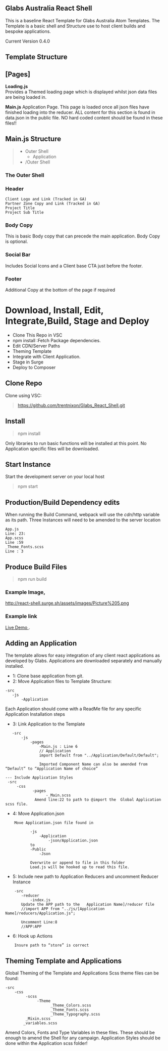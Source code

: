 ## Glabs Australia React Shell

This is a baseline React Template for Glabs Australia Atom Templates.
The Template is a basic shell and Structure use to host client builds and bespoke applications.

Current Version 0.4.0

## Template Structure

## [Pages]
**Loading.js**  
Provides a Themed loading page which is displayed whilst json data files are being loaded in.


**Main.js**
Application Page. 
This page is loaded once all json files have finished loading into the reducer.
ALL content for this section is found in data.json in the public file. NO hard coded content should be found in these files!!

## Main.js Structure
> - Outer Shell
>    - Application
> - /Outer Shell

### The Outer Shell

### Header
```
Client Logo and Link (Tracked in GA)
Partner Zone Copy and Link (Tracked in GA)
Project Title
Project Sub Title
```

### Body Copy
This is basic Body copy that can precede the main application. Body Copy is optional.

### Social Bar
Includes Social Icons and a Client base CTA just before the footer.

### Footer
Additional Copy at the bottom of the page if required




# Download, Install, Edit, Integrate,Build, Stage and  Deploy

- Clone This Repo in VSC
- npm install :Fetch Package dependencies.
- Edit CDN/Server Paths
- Theming Template
- Integrate with Client Application.
- Stage in Surge
- Deploy to Composer

## Clone Repo

Clone using VSC:
> https://github.com/trentnixon/Glabs_React_Shell.git

## Install
> npm install

Only libraries to run basic functions will be installed at this point. No Application specific files will be downloaded.


## Start Instance

Start the development server on your local host

> npm start


## Production/Build Dependency edits

When running the Build Command, webpack will use the $cdn/$http variable as its path. Three Instances will need to be amended to the server location
```
App.js
Line: 23:
App.scss
Line :59
_Theme_Fonts.scss
Line : 3
```
## Produce Build Files
> npm run build

### Example Image,
http://react-shell.surge.sh/assets/images/Picture%205.png
### Example link
[Live Demo ](http://react-shell.surge.sh/).



## Adding an Application

The template allows for easy integration of any client react applications as developed by Glabs. Applications are downloaded separately and manually installed.
- 1: Clone base application from git.
- 2: Move Application files to Template Structure:
```
-src
   -js
       -Application
```
Each Application should come with a ReadMe file for any specific Application Installation steps

- 3: Link Application to the Template
```
   -src
       -js
           -pages
               -Main.js : Line 6
               // Application
               import Default from "../Application/Default/Default";
  
               Imported Component Name can also be amended from “Default” to “Application Name of choice”

--- Include Application Styles
 -src
     -css
            -pages
                  -_Main.scss
             Amend line:22 to path to @import the  Global Application scss file.
```
- 4: Move Application.json
```
    Move Application.json file found in
          
           -js
               -Application
                   -json/Application.json
           to
           -Public
               -Json

           Overwrite or append to file in this folder
           Load.js will be hooked up to read this file.
```

- 5: Include new path to Application Reducers and uncomment Reducer Instance

```
    -src
       -reducer
           -index.js
       Update the APP path to the   Application Name]/reducer file
       //import APP from "../js/[Application Name]/reducers/Application.js";
  
       Uncomment Line:8
       //APP:APP
```

- 6: Hook up Actions

```
    Insure path to “store” is correct
```


## Theming Template and Applications
Global Theming of the Template and Applications
Scss theme files can be found:
```
-src
    -css
         -scss
              -Theme
                    _Theme_Colors.scss
                    _Theme_Fonts.scss
                    _Theme_Typography.scss
         _Mixin.scss
        _variables.scss
```

Amend Colors, Fonts and Type Variables in these files. These should be enough to amend the Shell for any campaign.
Application Styles should be done within the Application scss folder!